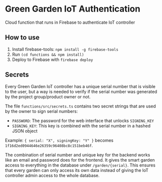 # Green Garden IoT Authentication

Cloud function that runs in Firebase to authenticate IoT controller

## How to use

1. Install firebase-tools: `npm install -g firebase-tools`
2. Run `(cd functions && npm install)`
3. Deploy to Firebase with `firebase deploy`

## Secrets

Every Green Garden IoT controller has a unique serial number that is visible to the user, but a way is needed to verify if the serial number was generated by the project group/product owner or not.

The file `functions/src/secrets.ts` contains two secret strings that are used by the owner to sign serial numbers:

* `PASSWORD`: The password for the web interface that unlocks `SIGNING_KEY`
* `SIGNING_KEY`: This key is combined with the serial number in a hashed JSON object

Example: `{ serial: "X", signingKey: "Y" }` becomes `1f16d2ed0944646e26359c96408bc8c151beb46f`.

The combination of serial number and unique key for the backend works like an email and password does for the frontend. It gives the smart garden access to everything in the database under `/garden/{serial}`. This ensures that every garden can only access its own data instead of giving the IoT controller admin access to the whole database.

